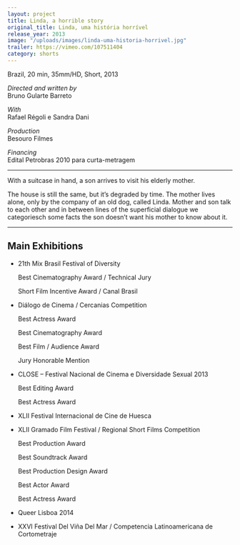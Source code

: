 ```yaml
---
layout: project
title: Linda, a horrible story
original_title: Linda, uma história horrível
release_year: 2013
image: "/uploads/images/linda-uma-historia-horrivel.jpg"
trailer: https://vimeo.com/107511404
category: shorts
---
```


Brazil, 20 min, 35mm/HD, Short, 2013

_Directed and written by_  
Bruno Gularte Barreto

_With_  
Rafael Régoli e Sandra Dani

_Production_  
Besouro Filmes

_Financing_  
Edital Petrobras 2010 para curta-metragem

---

With a suitcase in hand, a son arrives to visit his elderly mother.

The house is still the same, but it’s degraded by time. The mother lives alone, only by the company of an old dog, called Linda. Mother and son talk to each other and in between lines of the superficial dialogue we categoriesch some facts the son doesn’t want his mother to know about it.

---

## Main Exhibitions

- 21th Mix Brasil Festival of Diversity

  Best Cinematography Award / Technical Jury

  Short Film Incentive Award / Canal Brasil

- Diálogo de Cinema / Cercanias Competition

  Best Actress Award

  Best Cinematography Award

  Best Film / Audience Award

  Jury Honorable Mention

- CLOSE – Festival Nacional de Cinema e Diversidade Sexual 2013

  Best Editing Award

  Best Actress Award

- XLII Festival Internacional de Cine de Huesca
- XLII Gramado Film Festival / Regional Short Films Competition

  Best Production Award

  Best Soundtrack Award

  Best Production Design Award

  Best Actor Award

  Best Actress Award

- Queer Lisboa 2014
- XXVI Festival Del Viña Del Mar / Competencia Latinoamericana de Cortometraje
